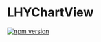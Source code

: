 # LHYChartView
[![npm version](https://badge.fury.io/js/react-native.svg)](https://badge.fury.io/js/react-native)

